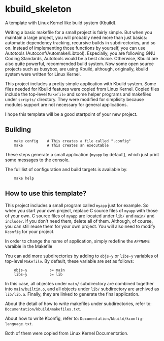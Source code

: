 kbuild_skeleton
===============

A template with Linux Kernel like build system (Kbuild).

Writing a basic makefile for a small project is fairly simple.
But when you maintain a large project, you will probably need more than just
basics: automatic dependency tracking, recursive builds in subdirectories,
and so on.
Instead of implementing those functions by yourself, you can use Autotools
(Autoconf/Automake/Libtool). Especially, you are following GNU Coding
Standards,
Autotools would be a best choice.
Otherwise, Kbuild are also quite powerful, recommended build system.
Now some open source projects such as busybox, are using Kbuild,
although, originally, kbuild system were written for Linux Kernel.

This project includes a pretty simple application with Kbuild system.
Some files needed for Kbuild features were copied from Linux Kernel.
Copied files include the top-level `Makefile` and some helper programs and
makefiles under `scripts/` directory.
They were modified for simplisity because modules support are not necessary
for general applications.

I hope this template will be a good startpoint of your new project.

Building
--------

        make config    # This creates a file called ".config"
        make           # This creates an executable

These steps generate a small application (`myapp` by default),
which just print some messages to the console.

The full list of configuration and build targets is available by:

        make help

How to use this template?
-------------------------

This project includes a small program called `myapp` just for example.
So when you start your own project, replace C source files of `myapp`
with those of your own.
C source files of `myapp` are located under `lib/` and `main/` and `include/`.
If you don't need them, delete all of them.
Although, of course, you can still reuse them for your own project.
You will also need to modify `Kconfig` for your project.

In order to change the name of application, simply redefine the `APPNAME` varaible
in the Makefile

You can add more subdirectories by adding to `objs-y` or `libs-y` variables
of top-level `Makefile`.
By default, these variable are set as follows:

        objs-y          := main
        libs-y          := lib

In this case, all objectes under `main/` subdirectory are combined together
into `main/builtin.o`, and all objects under `lib/` subdirectory are archived
as `lib/lib.a`.
Finally, they are linked to generate the final application.

About the detail of how to write makefiles under subdirectories, refer to:
`Documentation/kbuild/makefiles.txt`.

About how to write Kconfig, refer to:
`Documentation/kbuild/kconfig-language.txt`.

Both of them were copied from Linux Kernel Documentation.
